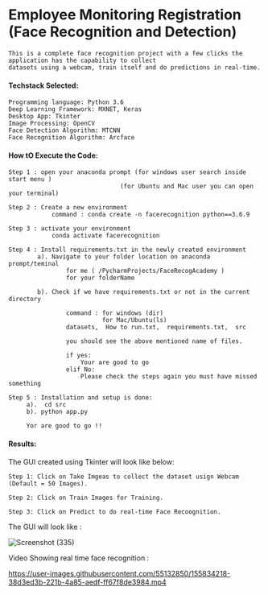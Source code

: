 # Employee Monitoring Registration (Face Recognition and Detection)
    This is a complete face recognition project with a few clicks the application has the capability to collect
    datasets using a webcam, train itself and do predictions in real-time.

#### Techstack Selected:
    
    Programming language: Python 3.6
    Deep Learning Framework: MXNET, Keras
    Desktop App: Tkinter
    Image Processing: OpenCV
    Face Detection Algorithm: MTCNN
    Face Recognition Algorithm: Arcface


#### How tO Execute the Code:

    Step 1 : open your anaconda prompt (for windows user search inside start menu )
                                   (for Ubuntu and Mac user you can open your terminal)

    Step 2 : Create a new environment
                command : conda create -n facerecognition python==3.6.9
                
    Step 3 : activate your environment
                conda activate facerecognition
                
    Step 4 : Install requirements.txt in the newly created environment
            a). Navigate to your folder location on anaconda prompt/teminal
                    for me ( /PycharmProjects/FaceRecogAcademy )
                    for your folderName
                    
            b). Check if we have requirements.txt or not in the current directory

                    command : for windows (dir)
                              for Mac/Ubuntu(ls)
                    datasets,  How to run.txt,  requirements.txt,  src

                    you should see the above mentioned name of files.

                    if yes:
                        Your are good to go
                    elif No:
                        Please check the steps again you must have missed something

    Step 5 : Installation and setup is done:
         a).  cd src
         b). python app.py

         Yor are good to go !!

#### Results: 

The GUI created using Tkinter will look like below:

    Step 1: Click on Take Imgeas to collect the dataset usign Webcam (Default = 50 Images).
    
    Step 2: Click on Train Images for Training.
    
    Step 3: Click on Predict to do real-time Face Recoognition. 

The GUI will look like :

![Screenshot (335)](https://user-images.githubusercontent.com/55132850/155834095-fd7b29ac-ae67-422a-bbb6-b7839d5936a6.png)

Video Showing real time face recognition : 

https://user-images.githubusercontent.com/55132850/155834218-38d3ed3b-221b-4a85-aedf-ff67f8de3984.mp4



